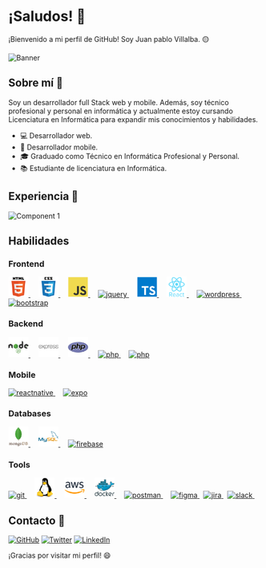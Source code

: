 # ¡Saludos! 👋

¡Bienvenido a mi perfil de GitHub! Soy Juan pablo Villalba. 🟡

<img src="https://github.com/JuampaVLB/JuampaVLB/assets/89561539/4ab8a602-74f5-4125-be1d-df020f6b3b7f" alt="Banner"  />




## Sobre mí 🚀

Soy un desarrollador full Stack web y mobile. Además, soy técnico profesional y personal en informática y actualmente estoy cursando Licenciatura en Informática para expandir mis conocimientos y habilidades.

- 💻 Desarrollador web.
- 📱 Desarrollador mobile.
- 🎓 Graduado como Técnico en Informática Profesional y Personal.
- 📚 Estudiante de licenciatura en Informática.



## Experiencia 💼

![Component 1](https://github.com/JuampaVLB/JuampaVLB/assets/89561539/3bfc1585-cb1a-40b8-9541-e809ac5f353b)



## Habilidades

### Frontend

<p align="left">
 <a href="https://www.w3.org/html/" target="_blank" rel="noreferrer"> <img src="https://raw.githubusercontent.com/devicons/devicon/master/icons/html5/html5-original-wordmark.svg" alt="html5" width="40" height="40"/> </a>   &nbsp; &nbsp; <a href="https://www.w3schools.com/css/" target="_blank" rel="noreferrer"> <img src="https://raw.githubusercontent.com/devicons/devicon/master/icons/css3/css3-original-wordmark.svg" alt="css3" width="40" height="40"/> </a>   &nbsp; &nbsp; <a href="https://developer.mozilla.org/en-US/docs/Web/JavaScript" target="_blank" rel="noreferrer"> <img src="https://raw.githubusercontent.com/devicons/devicon/master/icons/javascript/javascript-original.svg" alt="javascript" width="40" height="40"/> </a>   &nbsp; &nbsp; <a href="https://developer.mozilla.org/en-US/docs/Web/JavaScript" target="_blank" rel="noreferrer"> <img src="https://static-00.iconduck.com/assets.00/jquery-icon-2018x2048-nrk2gcih.png" alt="jquery" width="40" height="40"/> </a>   &nbsp; &nbsp; <a href="https://www.typescriptlang.org/" target="_blank" rel="noreferrer"> <img src="https://raw.githubusercontent.com/devicons/devicon/master/icons/typescript/typescript-original.svg" alt="typescript" width="40" height="40"/> </a>   &nbsp; &nbsp; <a href="https://reactjs.org/" target="_blank" rel="noreferrer"> <img src="https://raw.githubusercontent.com/devicons/devicon/master/icons/react/react-original-wordmark.svg" alt="react" width="40" height="40"/> </a>  &nbsp; &nbsp;  <a href="https://www.w3.org/html/" target="_blank" rel="noreferrer"> <img src="https://cdn-icons-png.flaticon.com/512/174/174881.png" alt="wordpress" width="40" height="40"/> </a> &nbsp; &nbsp; <a href="https://getbootstrap.com/" target="_blank" rel="noreferrer"> <img src="https://dh.library.virginia.edu/system/files/styles/large/private/bootstrap-stack.png?itok=b_S8F9nO" alt="bootstrap" width="40" height="40"/> </a>
 </p>

### Backend

<p align="left">
 <a href="https://nodejs.org" target="_blank" rel="noreferrer"> <img src="https://raw.githubusercontent.com/devicons/devicon/master/icons/nodejs/nodejs-original-wordmark.svg" alt="nodejs" width="40" height="40"/> </a>   &nbsp; &nbsp; <a href="https://expressjs.com" target="_blank" rel="noreferrer"> <img src="https://raw.githubusercontent.com/devicons/devicon/master/icons/express/express-original-wordmark.svg" alt="express" width="40" height="40"/> </a>   &nbsp; &nbsp;  <a href="https://www.php.net" target="_blank" rel="noreferrer"> <img src="https://raw.githubusercontent.com/devicons/devicon/master/icons/php/php-original.svg" alt="php" width="40" height="40"/> </a> &nbsp; &nbsp; <a href="https://ejs.co/" target="_blank" rel="noreferrer"> <img src="https://cdn.icon-icons.com/icons2/2107/PNG/512/file_type_ejs_icon_130626.png" alt="php" width="40" height="40"/> </a> &nbsp; &nbsp; <a href="https://socket.io/" target="_blank" rel="noreferrer"> <img src="https://static-00.iconduck.com/assets.00/socket-io-icon-2048x2046-tx88w4en.png" alt="php" width="40" height="40"/> </a>
 </p>

### Mobile

<p align="left">
<a href="https://reactnative.dev/" target="_blank" rel="noreferrer"> <img src="https://reactnative.dev/img/header_logo.svg" alt="reactnative" width="40" height="40"/> </a>   &nbsp; &nbsp; <a href="https://expo.dev/" target="_blank" rel="noreferrer"> <img src="https://www.svgrepo.com/show/353722/expo.svg" alt="expo" width="40" height="40"/> </a>
 </p>


### Databases

<p align="left">
  <a href="https://www.mongodb.com/" target="_blank" rel="noreferrer"> <img src="https://raw.githubusercontent.com/devicons/devicon/master/icons/mongodb/mongodb-original-wordmark.svg" alt="mongodb" width="40" height="40"/> </a> &nbsp; &nbsp; <a href="https://www.mysql.com/" target="_blank" rel="noreferrer"> <img src="https://raw.githubusercontent.com/devicons/devicon/master/icons/mysql/mysql-original-wordmark.svg" alt="mysql" width="40" height="40"/> </a> &nbsp; &nbsp; <a href="https://firebase.google.com/" target="_blank" rel="noreferrer"> <img src="https://www.vectorlogo.zone/logos/firebase/firebase-icon.svg" alt="firebase" width="40" height="40"/> </a>
</p>

### Tools
<p align="left">
 <a href="https://git-scm.com/" target="_blank" rel="noreferrer"> <img src="https://www.vectorlogo.zone/logos/git-scm/git-scm-icon.svg" alt="git" width="40" height="40"/> </a>  &nbsp; &nbsp; <a href="https://www.linux.org/" target="_blank" rel="noreferrer"> <img src="https://raw.githubusercontent.com/devicons/devicon/master/icons/linux/linux-original.svg" alt="linux" width="40" height="40"/> </a>  &nbsp; &nbsp; <a href="https://aws.amazon.com" target="_blank" rel="noreferrer"> <img src="https://raw.githubusercontent.com/devicons/devicon/master/icons/amazonwebservices/amazonwebservices-original-wordmark.svg" alt="aws" width="40" height="40"/> </a>  &nbsp; &nbsp;  <a href="https://www.docker.com/" target="_blank" rel="noreferrer"> <img src="https://raw.githubusercontent.com/devicons/devicon/master/icons/docker/docker-original-wordmark.svg" alt="docker" width="40" height="40"/> </a>  &nbsp; &nbsp; <a href="https://postman.com" target="_blank" rel="noreferrer"> <img src="https://www.vectorlogo.zone/logos/getpostman/getpostman-icon.svg" alt="postman" width="40" height="40"/> </a>  &nbsp; &nbsp;  <a href="https://www.figma.com/" target="_blank" rel="noreferrer"> <img src="https://www.vectorlogo.zone/logos/figma/figma-icon.svg" alt="figma" width="40" height="40"/> </a>  &nbsp; <a href="https://www.atlassian.com/software/jira?&aceid=&adposition=&adgroup=140479881486&campaign=18442480203&creative=656562805651&device=c&keyword=jira&matchtype=e&network=g&placement=&ds_kids=p73335832032&ds_e=GOOGLE&ds_eid=700000001558501&ds_e1=GOOGLE&gad_source=1&gclid=Cj0KCQiA5fetBhC9ARIsAP1UMgHkTyd9nbCfe2s6_mAZ04pZI03vLBlOP_SJiWUzdfSg-Kh2RIw00kEaAhPwEALw_wcB&gclsrc=aw.ds" target="_blank" rel="noreferrer"> <img src="https://static-00.iconduck.com/assets.00/jira-icon-512x512-kkop6eik.png" alt="jira" width="40" height="40"/> </a> &nbsp; <a href="https://slack.com/" target="_blank" rel="noreferrer"> <img src="https://upload.wikimedia.org/wikipedia/commons/thumb/d/d5/Slack_icon_2019.svg/1024px-Slack_icon_2019.svg.png" alt="slack" width="40" height="40"/> </a>  &nbsp; &nbsp;
 </p>




## Contacto 📧

[![GitHub](https://img.shields.io/badge/GitHub-%2312100E.svg?&style=for-the-badge&logo=Github&logoColor=white)](https://github.com/JuampaVLB)
[![Twitter](https://img.shields.io/badge/Email-red?&style=for-the-badge&logo=mastodon&logoColor=white)](mailto:contact.juampavlb@gmail.com)
[![LinkedIn](https://img.shields.io/badge/LinkedIn-%230077B5.svg?&style=for-the-badge&logo=linkedin&logoColor=white)](https://www.linkedin.com/in/juanpablovillalba/)

¡Gracias por visitar mi perfil! 😄
